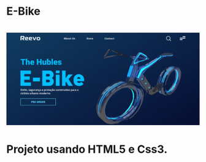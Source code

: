 # E-Bike 
<h1 align="center" >  
  <img src="/E-Bike/imagens/Projeto_finalizado.png" width="600"/>
</h1>

<h1 text-aling="center">Projeto usando HTML5 e Css3.</h1>




